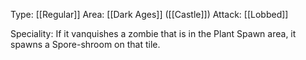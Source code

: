 Type: [[Regular]]
Area: [[Dark Ages]] ([[Castle]])
Attack: [[Lobbed]]

Speciality: If it vanquishes a zombie that is in the Plant Spawn area, it spawns a Spore-shroom on that tile.